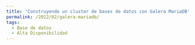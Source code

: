 ```yaml
---
title: 'Construyendo un cluster de bases de datos con Galera MariaDB'
permalink: /2022/02/galera-mariadb/
tags:
  - Base de datos
  - Alta Disponibilidad
---
```

